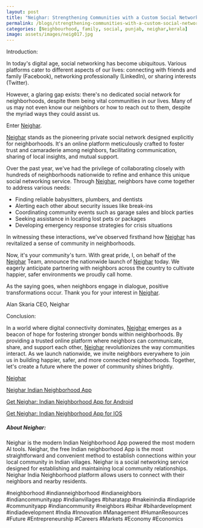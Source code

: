 ```yaml
---
layout: post
title: "Neighar: Strengthening Communities with a Custom Social Network for Neighborhoods"
permalink: /blogs/strengthening-communities-with-a-custom-social-network-for-neighborhoods
categories: [Neighbourhood, family, social, punjab, neighar,kerala]
image: assets/images/neig017.jpg
---
```



Introduction:
 
In today's digital age, social networking has become ubiquitous. Various platforms cater to different aspects of our lives: connecting with friends and family (Facebook), networking professionally (LinkedIn), or sharing interests (Twitter).

However, a glaring gap exists: there's no dedicated social network for neighborhoods, despite them being vital communities in our lives. Many of us may not even know our neighbors or how to reach out to them, despite the myriad ways they could assist us.

Enter [Neighar](https://neighar.com/download).

[Neighar](https://neighar.com/download) stands as the pioneering private social network designed explicitly for neighborhoods. It's an online platform meticulously crafted to foster trust and camaraderie among neighbors, facilitating communication, sharing of local insights, and mutual support.

Over the past year, we've had the privilege of collaborating closely with hundreds of neighborhoods nationwide to refine and enhance this unique social networking service. Through [Neighar](https://neighar.com/download), neighbors have come together to address various needs:

- Finding reliable babysitters, plumbers, and dentists
- Alerting each other about security issues like break-ins
- Coordinating community events such as garage sales and block parties
- Seeking assistance in locating lost pets or packages
- Developing emergency response strategies for crisis situations

In witnessing these interactions, we've observed firsthand how [Neighar](https://neighar.com/download) has revitalized a sense of community in neighborhoods.

Now, it's your community's turn. With great pride, I, on behalf of the [Neighar](https://neighar.com/download) Team, announce the nationwide launch of [Neighar](https://neighar.com/download) today. We eagerly anticipate partnering with neighbors across the country to cultivate happier, safer environments we proudly call home.

As the saying goes, when neighbors engage in dialogue, positive transformations occur. Thank you for your interest in [Neighar](https://neighar.com/download).

Alan Skaria
CEO, Neighar


Conclusion:

In a world where digital connectivity dominates, [Neighar](https://neighar.com/download) emerges as a beacon of hope for fostering stronger bonds within neighborhoods. By providing a trusted online platform where neighbors can communicate, share, and support each other, [Neighar](https://neighar.com/download) revolutionizes the way communities interact. As we launch nationwide, we invite neighbors everywhere to join us in building happier, safer, and more connected neighborhoods. Together, let's create a future where the power of community shines brightly.


[Neighar](https://www.neighar.com)

[Neighar Indian Neighborhood App](https://neighar.com/download)

[Get Neighar: Indian Neighborhood App for Android](https://play.google.com/store/apps/details?id=com.neighar.app)

[Get Neighar: Indian Neighborhood App for IOS](https://apps.apple.com/us/app/neighar-india-neighborhood-app/id6471035218)

##### About Neighar:

Neighar is the modern Indian Neighborhood App powered the most modern AI tools. Neighar, the free Indian neighborhood App is the most straightforward and convenient method to establish connections within your local community in Indian villages. Neighar is a social networking service designed for establishing and maintaining local community relationships. Neighar India Neighborhood platform allows users to connect with their neighbors and nearby residents.

#neighborhood #indianneighborhood #indianeighbors #indiancommunityapp #indianvillages #bharatapp #makeinindia #indiapride #communityapp #indiancommunity #neighbors #bihar #bihardevelopment #indiadevelopment #India #Innovation #Management #HumanResources #Future #Entrepreneurship #Careers #Markets #Economy #Economics